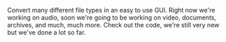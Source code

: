 Convert many different file types in an easy to use GUI. Right now we're working on audio, soon we're going to be working on video, documents, archives, and much, much more. Check out the code, we're still very new but we've done a lot so far.
